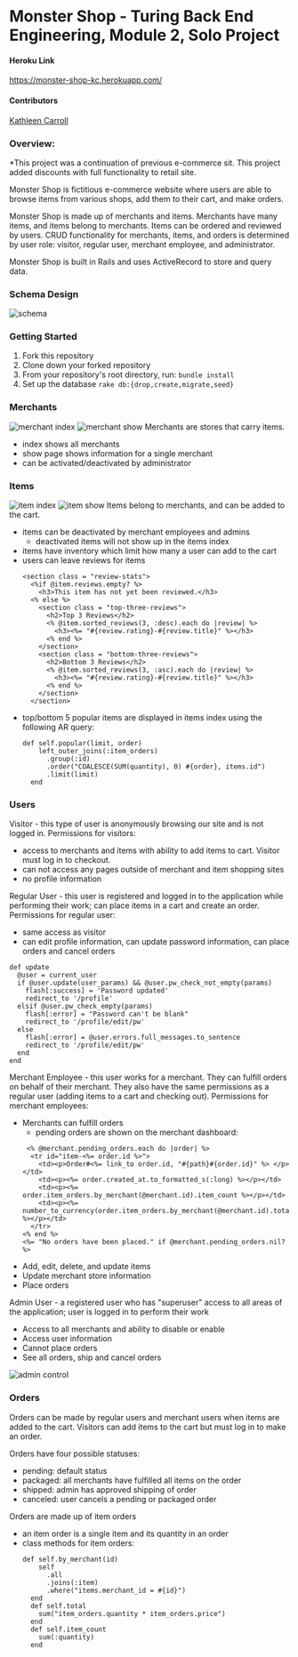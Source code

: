 # Monster Shop - Turing Back End Engineering, Module 2, Solo Project
#### Heroku Link
https://monster-shop-kc.herokuapp.com/

#### Contributors

[Kathleen Carroll](https://github.com/kathleen-carroll)

### Overview:
*This project was a continuation of previous e-commerce sit.  This project added discounts with full functionality to retail site.

Monster Shop is fictitious  e-commerce website where users are able to browse items from various shops, add them to their cart, and make orders.

Monster Shop is made up of merchants and items. Merchants have many items, and items belong to merchants. Items can be ordered and reviewed by users. CRUD functionality for merchants, items, and orders is determined by user role: visitor, regular user, merchant employee, and administrator.  

Monster Shop is built in Rails and uses ActiveRecord to store and query data.

### Schema Design
![schema](https://i.imgur.com/srezwoS.png)

### Getting Started
1. Fork this repository
2. Clone down your forked repository
3. From your repository's root directory, run:
`bundle install`
4. Set up the database
`rake db:{drop,create,migrate,seed}`

### Merchants
![merchant index](https://i.imgur.com/oqeYGrW.png)
![merchant show](https://i.imgur.com/d6o4TeS.png)
Merchants are stores that carry items.
- index shows all merchants
- show page shows information for a single merchant
- can be activated/deactivated by administrator

### Items
![item index](https://i.imgur.com/XCwIUx1.png)
![item show](https://i.imgur.com/gI0oCxe.png)
Items belong to merchants, and can be added to the cart.
- items can be deactivated by merchant employees and admins
  - deactivated items will not show up in the items index
- items have inventory which limit how many a user can add to the cart
- users can leave reviews for items
  ```
  <section class = "review-stats">
    <%if @item.reviews.empty? %>
      <h3>This item has not yet been reviewed.</h3>
    <% else %>
      <section class = "top-three-reviews">
        <h2>Top 3 Reviews</h2>
        <% @item.sorted_reviews(3, :desc).each do |review| %>
          <h3><%= "#{review.rating}-#{review.title}" %></h3>
        <% end %>
      </section>
      <section class = "bottom-three-reviews">
        <h2>Bottom 3 Reviews</h2>
        <% @item.sorted_reviews(3, :asc).each do |review| %>
          <h3><%= "#{review.rating}-#{review.title}" %></h3>
        <% end %>
      </section>
    </section>
  ```
- top/bottom 5 popular items are displayed in items index using the following AR query:
  ```
  def self.popular(limit, order)
      left_outer_joins(:item_orders)
        .group(:id)
        .order("COALESCE(SUM(quantity), 0) #{order}, items.id")
        .limit(limit)
    end
  ```

### Users
Visitor - this type of user is anonymously browsing our site and is not logged in. Permissions for visitors:
  - access to merchants and items with ability to add items to cart.  Visitor must log in to checkout.
  - can not access any pages outside of merchant and item shopping sites
  - no profile information

Regular User - this user is registered and logged in to the application while performing their work; can place items in a cart and create an order. Permissions for regular user:
  - same access as visitor
  - can edit profile information, can update password information, can place orders and cancel orders
  ```
  def update
    @user = current_user
    if @user.update(user_params) && @user.pw_check_not_empty(params)
      flash[:success] = 'Password updated'
      redirect_to '/profile'
    elsif @user.pw_check_empty(params)
      flash[:error] = "Password can't be blank"
      redirect_to '/profile/edit/pw'
    else
      flash[:error] = @user.errors.full_messages.to_sentence
      redirect_to '/profile/edit/pw'
    end
  end
  ```

Merchant Employee - this user works for a merchant. They can fulfill orders on behalf of their merchant. They also have the same permissions as a regular user (adding items to a cart and checking out). Permissions for merchant employees:
  - Merchants can fulfill orders
    - pending orders are shown on the merchant dashboard:
    ```
     <% @merchant.pending_orders.each do |order| %>
      <tr id="item-<%= order.id %>">
        <td><p>Order#<%= link_to order.id, "#{path}#{order.id}" %> </p></td>
        <td><p><%= order.created_at.to_formatted_s(:long) %></p></td>
        <td><p><%= order.item_orders.by_merchant(@merchant.id).item_count %></p></td>
        <td><p><%= number_to_currency(order.item_orders.by_merchant(@merchant.id).total) %></p></td>
      </tr>
    <% end %>
    <%= "No orders have been placed." if @merchant.pending_orders.nil? %>
    ```
  - Add, edit, delete, and update items
  - Update merchant store information
  - Place orders

Admin User - a registered user who has "superuser" access to all areas of the application; user is logged in to perform their work
  - Access to all merchants and ability to disable or enable
  - Access user information
  - Cannot place orders
  - See all orders, ship and cancel orders

  ![admin control](https://slack-imgs.com/?c=1&o1=ro&url=https%3A%2F%2Fmedia.giphy.com%2Fmedia%2FQuCiMbc7FWAy2bxWUO%2Fgiphy.gif)


### Orders
Orders can be made by regular users and merchant users when items are added to the cart.
Visitors can add items to the cart but must log in to make an order.

Orders have four possible statuses:
- pending: default status
- packaged: all merchants have fulfilled all items on the order
- shipped: admin has approved shipping of order
- canceled: user cancels a pending or packaged order

Orders are made up of item orders
- an item order is a single item and its quantity in an order
- class methods for item orders:
  ```
  def self.by_merchant(id)
      self
        .all
        .joins(:item)
        .where("items.merchant_id = #{id}")
    end
    def self.total
      sum("item_orders.quantity * item_orders.price")
    end
    def self.item_count
      sum(:quantity)
    end
  ```
